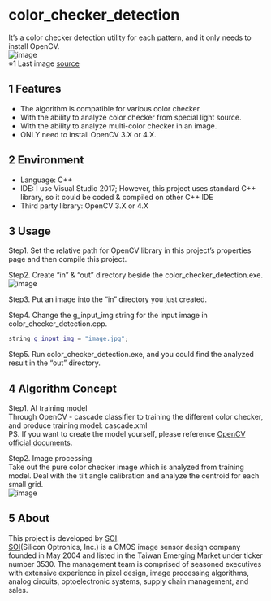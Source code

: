 # color_checker_detection
It’s a color checker detection utility for each pattern, and it only needs to install OpenCV.  
![image](https://github.com/silicon-optronics-inc/color_checker_detection/blob/master/doc/demo.gif)  
※1 Last image [source](https://imgur.com/VUiuRTq)


## 1 Features
* The algorithm is compatible for various color checker.
* With the ability to analyze color checker from special light source.
* With the ability to analyze multi-color checker in an image.
* ONLY need to install OpenCV 3.X or 4.X.


## 2 Environment
* Language: C++
* IDE: I use Visual Studio 2017; However, this project uses standard C++ library, so it could be coded & compiled on other C++ IDE
* Third party library: OpenCV 3.X or 4.X


## 3 Usage
Step1. Set the relative path for OpenCV library in this project’s properties page and then compile this project.

Step2. Create “in” & “out” directory beside the color_checker_detection.exe.  
![image](https://github.com/silicon-optronics-inc/color_checker_detection/blob/master/doc/step2.jpg)

Step3. Put an image into the “in” directory you just created.

Step4. Change the g_input_img string for the input image in color_checker_detection.cpp.
```c++
string g_input_img = "image.jpg";
```

Step5. Run color_checker_detection.exe, and you could find the analyzed result in the “out” directory.


## 4 Algorithm Concept
Step1. AI training model  
Through OpenCV - cascade classifier to training the different color checker, and produce training model: cascade.xml  
PS. If you want to create the model yourself, please reference [OpenCV official documents](https://docs.opencv.org/master/dc/d88/tutorial_traincascade.html).

Step2. Image processing  
Take out the pure color checker image which is analyzed from training model. Deal with the tilt angle calibration and analyze the centroid for each small grid.  
![image](https://github.com/silicon-optronics-inc/color_checker_detection/blob/master/doc/process.gif)


## 5 About
This project is developed by [SOI](http://www.soinc.com.tw/en/).  
[SOI](http://www.soinc.com.tw/en/)(Silicon Optronics, Inc.) is a CMOS image sensor design company founded in May 2004 and listed in the Taiwan Emerging Market under ticker number 3530. The management team is comprised of seasoned executives with extensive experience in pixel design, image processing algorithms, analog circuits, optoelectronic systems, supply chain management, and sales.

